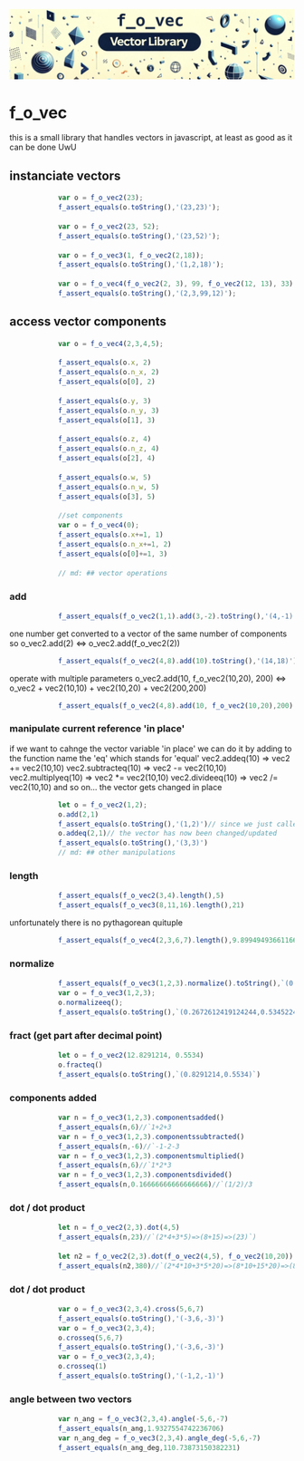 <!-- {"s_msg":"this file was automatically generated","s_by":"f_generate_markdown.module.js","s_ts_created":"Sun Oct 29 2023 23:45:03 GMT+0100 (Central European Standard Time)","n_ts_created":1698619503513} -->
![f_o_vec logo](./f_o_vec_library.png)
# f_o_vec
this is a small library that handles vectors in javascript, at least as good as it can be done UwU
## instanciate vectors
```javascript
            var o = f_o_vec2(23);
            f_assert_equals(o.toString(),'(23,23)');

            var o = f_o_vec2(23, 52);
            f_assert_equals(o.toString(),'(23,52)');

            var o = f_o_vec3(1, f_o_vec2(2,18));
            f_assert_equals(o.toString(),'(1,2,18)');

            var o = f_o_vec4(f_o_vec2(2, 3), 99, f_o_vec2(12, 13), 33);
            f_assert_equals(o.toString(),'(2,3,99,12)');
```
## access vector components
```javascript
            var o = f_o_vec4(2,3,4,5);

            f_assert_equals(o.x, 2)
            f_assert_equals(o.n_x, 2)
            f_assert_equals(o[0], 2)

            f_assert_equals(o.y, 3)
            f_assert_equals(o.n_y, 3)
            f_assert_equals(o[1], 3)

            f_assert_equals(o.z, 4)
            f_assert_equals(o.n_z, 4)
            f_assert_equals(o[2], 4)

            f_assert_equals(o.w, 5)
            f_assert_equals(o.n_w, 5)
            f_assert_equals(o[3], 5)

            //set components
            var o = f_o_vec4(0);
            f_assert_equals(o.x+=1, 1)
            f_assert_equals(o.n_x+=1, 2)
            f_assert_equals(o[0]+=1, 3)

            // md: ## vector operations

```
### add
```javascript
            f_assert_equals(f_o_vec2(1,1).add(3,-2).toString(),'(4,-1)')
```
one number get converted to a vector of the same number of components
so o_vec2.add(2) <=> o_vec2.add(f_o_vec2(2))
```javascript
            f_assert_equals(f_o_vec2(4,8).add(10).toString(),'(14,18)')
```
operate with multiple parameters
o_vec2.add(10, f_o_vec2(10,20), 200) <=> o_vec2 + vec2(10,10) + vec2(10,20) + vec2(200,200)
```javascript
            f_assert_equals(f_o_vec2(4,8).add(10, f_o_vec2(10,20),200).toString(),'(224,238)') 

```
### manipulate current reference 'in place'
if we want to cahnge the vector variable 'in place'
we can do it by adding to the function name
the 'eq' which stands for 'equal'
vec2.addeq(10) => vec2 += vec2(10,10)
vec2.subtracteq(10) => vec2 -= vec2(10,10)
vec2.multiplyeq(10) => vec2 *= vec2(10,10)
vec2.divideeq(10) => vec2 /= vec2(10,10)
and so on...
the vector gets changed in place
```javascript
            let o = f_o_vec2(1,2);
            o.add(2,1)
            f_assert_equals(o.toString(),'(1,2)')// since we just called 'add', the vector is the same but 'add' returned a new vector
            o.addeq(2,1)// the vector has now been changed/updated
            f_assert_equals(o.toString(),'(3,3)')
            // md: ## other manipulations

```
### length
```javascript
            f_assert_equals(f_o_vec2(3,4).length(),5)
            f_assert_equals(f_o_vec3(8,11,16).length(),21)   
```
unfortunately there is no pythagorean quituple
```javascript
            f_assert_equals(f_o_vec4(2,3,6,7).length(),9.899494936611665)  
```
### normalize
```javascript
            f_assert_equals(f_o_vec3(1,2,3).normalize().toString(),`(0.2672612419124244,0.5345224838248488,0.8017837257372732)`)
            var o = f_o_vec3(1,2,3);
            o.normalizeeq();
            f_assert_equals(o.toString(),`(0.2672612419124244,0.5345224838248488,0.8017837257372732)`)
```
### fract (get part after decimal point)
```javascript
            let o = f_o_vec2(12.8291214, 0.5534)
            o.fracteq()
            f_assert_equals(o.toString(),`(0.8291214,0.5534)`)
```
### components added
```javascript
            var n = f_o_vec3(1,2,3).componentsadded()
            f_assert_equals(n,6)//`1+2+3
            var n = f_o_vec3(1,2,3).componentssubtracted()
            f_assert_equals(n,-6)//`-1-2-3
            var n = f_o_vec3(1,2,3).componentsmultiplied()
            f_assert_equals(n,6)//`1*2*3
            var n = f_o_vec3(1,2,3).componentsdivided()
            f_assert_equals(n,0.16666666666666666)//`(1/2)/3
```
### dot / dot product
```javascript
            let n = f_o_vec2(2,3).dot(4,5)
            f_assert_equals(n,23)//`(2*4+3*5)=>(8+15)=>(23)`)

            let n2 = f_o_vec2(2,3).dot(f_o_vec2(4,5), f_o_vec2(10,20))
            f_assert_equals(n2,380)//`(2*4*10+3*5*20)=>(8*10+15*20)=>(80+300)=>(380)`)
```
### dot / dot product
```javascript
            var o = f_o_vec3(2,3,4).cross(5,6,7)
            f_assert_equals(o.toString(),'(-3,6,-3)')
            var o = f_o_vec3(2,3,4);
            o.crosseq(5,6,7)
            f_assert_equals(o.toString(),'(-3,6,-3)')
            var o = f_o_vec3(2,3,4);
            o.crosseq(1)
            f_assert_equals(o.toString(),'(-1,2,-1)')
```
### angle between two vectors
```javascript
            var n_ang = f_o_vec3(2,3,4).angle(-5,6,-7)
            f_assert_equals(n_ang,1.9327554742236706)
            var n_ang_deg = f_o_vec3(2,3,4).angle_deg(-5,6,-7)
            f_assert_equals(n_ang_deg,110.73873150382231)
```